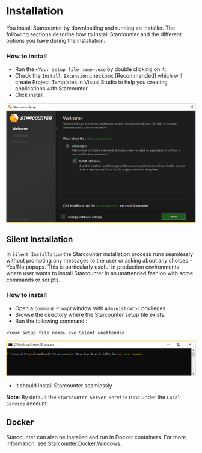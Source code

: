 # Installation

You install Starcounter by downloading and running an installer. The following sections describe how to install Starcounter and the different options you have during the installation:

### How to install

* Run the  `<Your setup file name>.exe`  by double clicking on it.
* Check the `Install Extension` checkbox [Recommended] which will create Project Templates in Visual Studio to help you creating applications with Starcounter.
* Click install.

![](../../.gitbook/assets/StarcounterInstallation.PNG)



## Silent Installation

In `Silent Installation`the Starcounter installation process runs seamlessly without prompting any messages to the user or asking about any choices - Yes/No popups. This is particularly useful in production environments where user wants to install Starcounter in an unattended fashion with some commands or scripts.  

### How to install

* Open a `Command Prompt`window with `Administrator` privileges
* Browse the directory where the Starcounter setup file exists.
* Run the following command :

```text
<Your setup file name>.exe Silent unattended
```

![](../../.gitbook/assets/silent-mode.PNG)

* It should install Starcounter seamlessly

**Note**: By default the  `Starcounter Server Service` runs under the `Local Service` account.

## Docker

Starcounter can also be installed and run in Docker containers. For more information, see [Starcounter.Docker.Windows](https://github.com/Starcounter/Starcounter.Docker.Windows).

